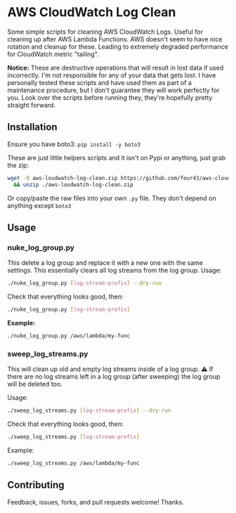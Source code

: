 # AWS CloudWatch Log Clean

Some simple scripts for cleaning AWS CloudWatch Logs. Useful for cleaning up after AWS Lambda Functions. AWS doesn't seem to have nice rotation and cleanup for these. Leading to extremely degraded performance for CloudWatch metric "tailing".

**Notice:** These are destructive operations that will result in lost data if used incorrectly. I'm not responsible for any of your data that gets lost. I have personally tested these scripts and have used them as part of a maintenance procedure, but I don't guarantee they will work perfectly for you. Look over the scripts before running they, they're hopefully pretty straight forward.

## Installation

Ensure you have boto3: `pip install -y boto3`

These are just little helpers scripts and it isn't on Pypi or anything, just grab the zip:

```bash
wget -O aws-loudwatch-log-clean.zip https://github.com/four43/aws-cloudwatch-log-clean/archive/master.zip \
  && unzip ./aws-loudwatch-log-clean.zip
```

Or copy/paste the raw files into your own `.py` file. They don't depend on anything except `boto3`

## Usage

### nuke_log_group.py

This delete a log group and replace it with a new one with the same settings. This essentially clears all log streams from the log group. Usage:

```bash
./nuke_log_group.py [log-stream-prefix] --dry-run
```

Check that everything looks good, then:

```bash
./nuke_log_group.py [log-stream-prefix]
```

**Example:**

```bash
./nuke_log_group.py /aws/lambda/my-func
```

### sweep_log_streams.py

This will clean up old and empty log streams inside of a log group.
:warning: If there are no log streams left in a log group (after sweeping) the log group will be deleted too.

Usage:

```bash
./sweep_log_streams.py [log-stream-prefix] --dry-run
```

Check that everything looks good, then:

```bash
./sweep_log_streams.py [log-stream-prefix]
```


Example:

```bash
./sweep_log_streams.py /aws/lambda/my-func
```

## Contributing

Feedback, issues, forks, and pull requests welcome! Thanks.